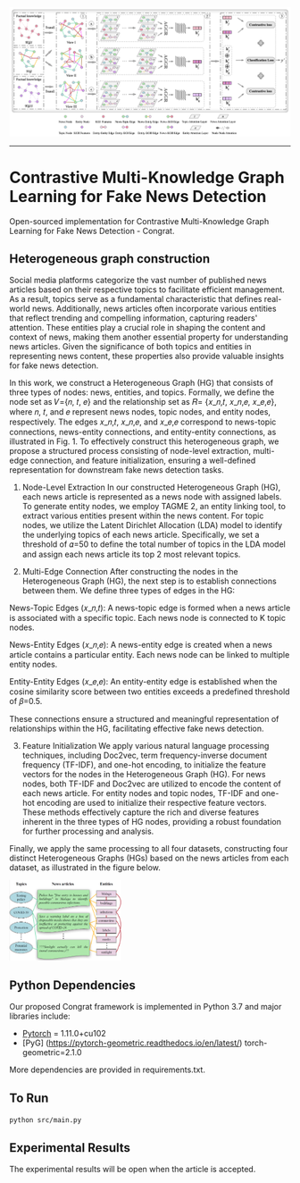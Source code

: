 <p>
  <img src="figs/Framework_Congrat.jpg" width="1000">
  <br />
</p>

<hr>

<h1> Contrastive Multi-Knowledge Graph Learning for Fake News Detection </h1>

Open-sourced implementation for Contrastive Multi-Knowledge Graph Learning for Fake News Detection - Congrat.

<h2> Heterogeneous graph construction </h2>

Social media platforms categorize the vast number of published news articles based on their respective topics to facilitate efficient management. As a result, topics serve as a fundamental characteristic that defines real-world news. Additionally, news articles often incorporate various entities that reflect trending and compelling information, capturing readers' attention. These entities play a crucial role in shaping the content and context of news, making them another essential property for understanding news articles. Given the significance of both topics and entities in representing news content, these properties also provide valuable insights for fake news detection.

In this work, we construct a Heterogeneous Graph (HG) that consists of three types of nodes: news, entities, and topics. Formally, we define the node set as 𝑉={𝑛, 𝑡, 𝑒} and the relationship set as 𝑅= {𝑥_𝑛,𝑡, 𝑥_𝑛,𝑒, 𝑥_𝑒,𝑒}, where 𝑛, 𝑡, and 𝑒 represent news nodes, topic nodes, and entity nodes, respectively. The edges 𝑥_𝑛,𝑡, 𝑥_𝑛,𝑒, and 𝑥_𝑒,𝑒 correspond to news-topic connections, news-entity connections, and entity-entity connections, as illustrated in Fig. 1. To effectively construct this heterogeneous graph, we propose a structured process consisting of node-level extraction, multi-edge connection, and feature initialization, ensuring a well-defined representation for downstream fake news detection tasks.

1. Node-Level Extraction
In our constructed Heterogeneous Graph (HG), each news article is represented as a news node with assigned labels. To generate entity nodes, we employ TAGME 2, an entity linking tool, to extract various entities present within the news content. For topic nodes, we utilize the Latent Dirichlet Allocation (LDA) model to identify the underlying topics of each news article. Specifically, we set a threshold of 𝛼=50 to define the total number of topics in the LDA model and assign each news article its top 2 most relevant topics.

2. Multi-Edge Connection
After constructing the nodes in the Heterogeneous Graph (HG), the next step is to establish connections between them. We define three types of edges in the HG:

News-Topic Edges (𝑥_𝑛,𝑡): A news-topic edge is formed when a news article is associated with a specific topic. Each news node is connected to K topic nodes.

News-Entity Edges (𝑥_𝑛,𝑒): A news-entity edge is created when a news article contains a particular entity. Each news node can be linked to multiple entity nodes.

Entity-Entity Edges (𝑥_𝑒,𝑒): An entity-entity edge is established when the cosine similarity score between two entities exceeds a predefined threshold of 𝛽=0.5.

These connections ensure a structured and meaningful representation of relationships within the HG, facilitating effective fake news detection.

3. Feature Initialization
We apply various natural language processing techniques, including Doc2vec, term frequency-inverse document frequency (TF-IDF), and one-hot encoding, to initialize the feature vectors for the nodes in the Heterogeneous Graph (HG). For news nodes, both TF-IDF and Doc2vec are utilized to encode the content of each news article. For entity nodes and topic nodes, TF-IDF and one-hot encoding are used to initialize their respective feature vectors. These methods effectively capture the rich and diverse features inherent in the three types of HG nodes, providing a robust foundation for further processing and analysis.

Finally, we apply the same processing to all four datasets, constructing four distinct Heterogeneous Graphs (HGs) based on the news articles from each dataset, as illustrated in the figure below.

<p>
  <img src="figs/HG construction.jpg" width="200">
  <br />
</p>


<h2> Python Dependencies </h2>

Our proposed Congrat framework is implemented in Python 3.7 and major libraries include: 

* [Pytorch](https://pytorch.org/) = 1.11.0+cu102
* [PyG] (https://pytorch-geometric.readthedocs.io/en/latest/) torch-geometric=2.1.0

More dependencies are provided in requirements.txt.

<h2> To Run </h2>

`python src/main.py`

<h2> Experimental Results </h2>

The experimental results will be open when the article is accepted.
